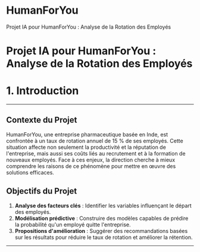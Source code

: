 # HumanForYou
Projet IA pour HumanForYou : Analyse de la Rotation des Employés
# Projet IA pour HumanForYou : Analyse de la Rotation des Employés

# 1. Introduction
---
## Contexte du Projet
HumanForYou, une entreprise pharmaceutique basée en Inde, est confrontée à un taux de rotation annuel de 15 % de ses employés. Cette situation affecte non seulement la productivité et la réputation de l'entreprise, mais aussi ses coûts liés au recrutement et à la formation de nouveaux employés. Face à ces enjeux, la direction cherche à mieux comprendre les raisons de ce phénomène pour mettre en œuvre des solutions efficaces.

## Objectifs du Projet
1. **Analyse des facteurs clés** : Identifier les variables influençant le départ des employés.
2. **Modélisation prédictive** : Construire des modèles capables de prédire la probabilité qu'un employé quitte l'entreprise.
3. **Propositions d'amélioration** : Suggérer des recommandations basées sur les résultats pour réduire le taux de rotation et améliorer la rétention.

---


